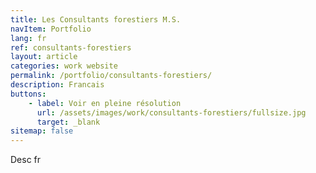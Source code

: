 ```yaml
---
title: Les Consultants forestiers M.S.
navItem: Portfolio
lang: fr
ref: consultants-forestiers
layout: article
categories: work website
permalink: /portfolio/consultants-forestiers/
description: Francais
buttons:
    - label: Voir en pleine résolution
      url: /assets/images/work/consultants-forestiers/fullsize.jpg
      target: _blank
sitemap: false
---
```


Desc fr
